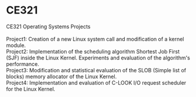 # CE321
CE321 Operating Systems Projects
<br/>
<br/>
Project1: Creation of a new Linux system call and modification of a kernel module. <br/>
Project2: Implementation of the scheduling algorithm Shortest Job First (SJF) inside the Linux Kernel. Experiments and evaluation of the algorithm's performance. <br/>
Project3: Modification and statistical evaluation of the SLOB (Simple list of blocks) memory allocator of the Linux Kernel. <br/>
Project4: Implementation and evaluation of C-LOOK I/O request scheduler for the Linux Kernel.<br/>
